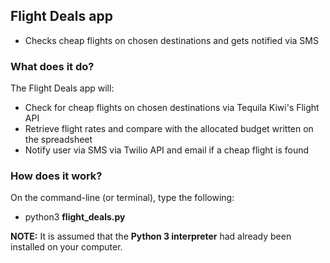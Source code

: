 ## Flight Deals app 
* Checks cheap flights on chosen destinations and gets notified via SMS

### What does it do?
The Flight Deals app will:
* Check for cheap flights on chosen destinations via Tequila Kiwi's Flight API
* Retrieve flight rates and compare with the allocated budget written on the spreadsheet 
* Notify user via SMS via Twilio API and email if a cheap flight is found

### How does it work?
On the command-line (or terminal), type the following:<br>
* python3 <b>flight_deals.py</b>

<b>NOTE:</b> It is assumed that the <b>Python 3 interpreter</b> had already been installed on your computer.
